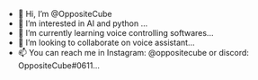- 👋 Hi, I’m @OppositeCube
- 👀 I’m interested in AI and python ...
- 🌱 I’m currently learning voice controlling softwares...
- 💞️ I’m looking to collaborate on voice assistant...
- 📫 You can reach me in Instagram: @oppositecube or discord: OppositeCube#0611...

<!---
OppositeCube/OppositeCube is a ✨ special ✨ repository because its `README.md` (this file) appears on your GitHub profile.
You can click the Preview link to take a look at your changes.
--->
